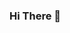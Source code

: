 ### Hi There 👋

<!--
**I am Abduallah ** ✨Computer Engineer✨

- 🔭 I’m currently working as a Front-End Web Developer
- 🌱 I’m currently learning ... modern frameworks like React and Vue Also,  AI and ML
- 👯 I’m looking to collaborate with a new communities that make an impact in our life 
- 🤔 I’m looking for help 
- 💬 Ask me about Software Development 
- 📫 How to reach me: abduallah.imu2@gmail.com
- ⚡ Fun fact: ...


since I am coming from a Computer Engineering background, I have built my field base with good knowledge 
In algorithms and data structures that makes me more effective in the work environment. 

And as we all know  building relationships with people from different cultures is the key to building diverse communities 
I had the opportunity to work with people from different religions and ethnicities as a team member and during our work I have learned so many things,
how to build strong and caring relationships based on trust, understanding and improve my communication skills to share my goals 

I also work as hard as I can until I reach a stage of balance which I feel stable and have a sense of harmony in my life.
Balance is an important thing in our lives, even in the simplest things, time for rest,time for work  etc .


-->

